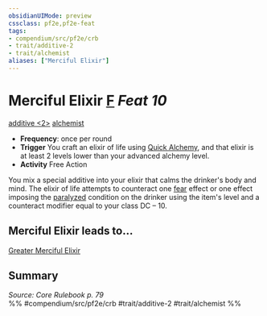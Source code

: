 ```yaml
---
obsidianUIMode: preview
cssclass: pf2e,pf2e-feat
tags:
- compendium/src/pf2e/crb
- trait/additive-2
- trait/alchemist
aliases: ["Merciful Elixir"]
---
```

# Merciful Elixir  [F](/rules/core-rulebook/chapter-9-playing-the-game.md#Actions "Free Action") *Feat 10*  
[additive <2>](/rules/traits/additive.md)  [alchemist](/rules/traits/alchemist.md)  

- **Frequency**: once per round
- **Trigger** You craft an elixir of life using [Quick Alchemy](/rules/actions/quick-alchemy.md), and that elixir is at least 2 levels lower than your advanced alchemy level.
- **Activity** Free Action

You mix a special additive into your elixir that calms the drinker's body and mind. The elixir of life attempts to counteract one [fear](/rules/traits/fear.md) effect or one effect imposing the [paralyzed](/rules/conditions.md#Paralyzed) condition on the drinker using the item's level and a counteract modifier equal to your class DC – 10.

## Merciful Elixir leads to...

[Greater Merciful Elixir](/compendium/feats/greater-merciful-elixir.md)

## Summary

*Source: Core Rulebook p. 79*  
%% #compendium/src/pf2e/crb #trait/additive-2 #trait/alchemist %%